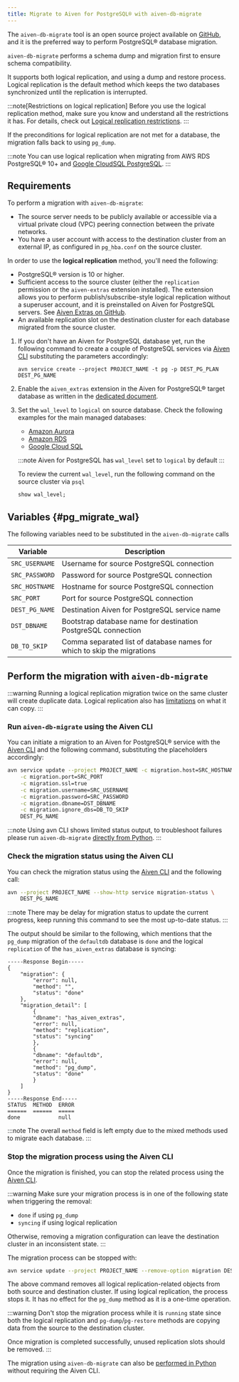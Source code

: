 ```yaml
---
title: Migrate to Aiven for PostgreSQL® with aiven-db-migrate
---
```


The `aiven-db-migrate` tool is an open source project available on
[GitHub](https://github.com/aiven/aiven-db-migrate), and it is the
preferred way to perform PostgreSQL® database migration.

`aiven-db-migrate` performs a schema dump and migration first to ensure
schema compatibility.

It supports both logical replication, and using a dump and restore
process. Logical replication is the default method which keeps the two
databases synchronized until the replication is interrupted.

:::note[Restrictions on logical replication]
Before you use the logical replication method, make sure you know and
understand all the restrictions it has. For details, check out [Logical
replication
restrictions](https://www.postgresql.org/docs/current/logical-replication-restrictions.html).
:::

If the preconditions for logical replication are not met for a database,
the migration falls back to using `pg_dump`.

:::note
You can use logical replication when migrating from AWS RDS PostgreSQL®
10+ and [Google CloudSQL
PostgreSQL](https://cloud.google.com/sql/docs/release-notes#August_30_2021).
:::

## Requirements

To perform a migration with `aiven-db-migrate`:

-   The source server needs to be publicly available or accessible via a
    virtual private cloud (VPC) peering connection between the private
    networks.
-   You have a user account with access to the destination cluster from
    an external IP, as configured in `pg_hba.conf` on the source
    cluster.

In order to use the **logical replication** method, you\'ll need the
following:

-   PostgreSQL® version is 10 or higher.
-   Sufficient access to the source cluster (either the `replication`
    permission or the `aiven-extras` extension installed). The extension
    allows you to perform publish/subscribe-style logical replication
    without a superuser account, and it is preinstalled on Aiven for
    PostgreSQL servers. See [Aiven Extras on
    GitHub](https://github.com/aiven/aiven-extras).
-   An available replication slot on the destination cluster for each
    database migrated from the source cluster.

1.  If you don\'t have an Aiven for PostgreSQL database yet, run the
    following command to create a couple of PostgreSQL services via
    [Aiven CLI](/docs/tools/cli) substituting the
    parameters accordingly:

    ```
    avn service create --project PROJECT_NAME -t pg -p DEST_PG_PLAN DEST_PG_NAME
    ```

2.  Enable the `aiven_extras` extension in the Aiven for PostgreSQL®
    target database as written in the
    [dedicated document](/docs/products/postgresql/concepts/dba-tasks-pg#aiven_extras_extension).

3.  Set the `wal_level` to `logical` on source database. Check the
    following examples for the main managed databases:

    -   [Amazon Aurora](/docs/products/postgresql/howto/logical-replication-aws-aurora)
    -   [Amazon RDS](/docs/products/postgresql/howto/logical-replication-aws-rds)
    -   [Google Cloud SQL](/docs/products/postgresql/howto/logical-replication-gcp-cloudsql)

    :::note
    Aiven for PostgreSQL has `wal_level` set to `logical` by default
    :::

    To review the current `wal_level`, run the following command on the
    source cluster via `psql`

    ```sql
    show wal_level;
    ```

## Variables {#pg_migrate_wal}

The following variables need to be substituted in the `aiven-db-migrate`
calls

 | Variable       | Description                                                             |
 | -------------- | ----------------------------------------------------------------------- |
 | `SRC_USERNAME` | Username for source PostgreSQL connection                               |
 | `SRC_PASSWORD` | Password for source PostgreSQL connection                               |
 | `SRC_HOSTNAME` | Hostname for source PostgreSQL connection                               |
 | `SRC_PORT`     | Port for source PostgreSQL connection                                   |
 | `DEST_PG_NAME` | Destination Aiven for PostgreSQL service name                           |
 | `DST_DBNAME`   | Bootstrap database name for destination PostgreSQL connection           |
 | `DB_TO_SKIP`   | Comma separated list of database names for which to skip the migrations |

## Perform the migration with `aiven-db-migrate`

:::warning
Running a logical replication migration twice on the same cluster will
create duplicate data. Logical replication also has
[limitations](https://www.postgresql.org/docs/current/logical-replication-restrictions.html)
on what it can copy.
:::

### Run `aiven-db-migrate` using the Aiven CLI

You can initiate a migration to an Aiven for PostgreSQL® service with
the [Aiven CLI](/docs/tools/cli) and the following
command, substituting the placeholders accordingly:

```bash
avn service update --project PROJECT_NAME -c migration.host=SRC_HOSTNAME   \
    -c migration.port=SRC_PORT                                             \
    -c migration.ssl=true                                                  \
    -c migration.username=SRC_USERNAME                                     \
    -c migration.password=SRC_PASSWORD                                     \
    -c migration.dbname=DST_DBNAME                                         \
    -c migration.ignore_dbs=DB_TO_SKIP                                     \
    DEST_PG_NAME
```

:::note
Using avn CLI shows limited status output, to troubleshoot failures
please run `aiven-db-migrate`
[directly from Python](run-aiven-db-migrate-python).
:::

### Check the migration status using the Aiven CLI

You can check the migration status using the
[Aiven CLI](/docs/tools/cli) and the
following call:

```bash
avn --project PROJECT_NAME --show-http service migration-status \
    DEST_PG_NAME
```

:::note
There may be delay for migration status to update the current progress,
keep running this command to see the most up-to-date status.
:::

The output should be similar to the following, which mentions that the
`pg_dump` migration of the `defaultdb` database is `done` and the
logical `replication` of the `has_aiven_extras` database is syncing:

```
-----Response Begin-----
{
    "migration": {
        "error": null,
        "method": "",
        "status": "done"
    },
    "migration_detail": [
        {
        "dbname": "has_aiven_extras",
        "error": null,
        "method": "replication",
        "status": "syncing"
        },
        {
        "dbname": "defaultdb",
        "error": null,
        "method": "pg_dump",
        "status": "done"
        }
    ]
}
-----Response End-----
STATUS  METHOD  ERROR
======  ======  =====
done            null
```

:::note
The overall `method` field is left empty due to the mixed methods used
to migrate each database.
:::

### Stop the migration process using the Aiven CLI

Once the migration is finished, you can stop the related process using
the [Aiven CLI](/docs/tools/cli).

:::warning
Make sure your migration process is in one of the following state when
triggering the removal:

-   `done` if using `pg_dump`
-   `syncing` if using logical replication

Otherwise, removing a migration configuration can leave the destination
cluster in an inconsistent state.
:::

The migration process can be stopped with:

```bash
avn service update --project PROJECT_NAME --remove-option migration DEST_PG_NAME
```

The above command removes all logical replication-related objects from
both source and destination cluster. If using logical replication, the
process stops it. It has no effect for the `pg_dump` method as it is a
one-time operation.

:::warning
Don\'t stop the migration process while it is `running` state since both
the logical replication and `pg-dump`/`pg-restore` methods are copying
data from the source to the destination cluster.

Once migration is completed successfully, unused replication slots
should be removed.
:::

The migration using `aiven-db-migrate` can also be
[performed in Python](run-aiven-db-migrate-python) without requiring the Aiven CLI.
